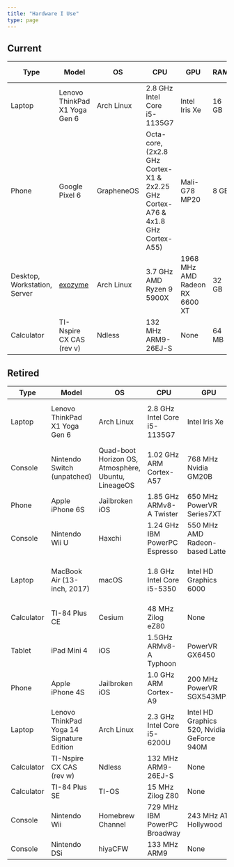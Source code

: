 ```yaml
---
title: "Hardware I Use"
type: page
---
```



## Current
| Type | Model | OS | CPU | GPU | RAM | Time used |
| --- | --- | --- | --- | --- | --- | --- |
| Laptop | Lenovo ThinkPad X1 Yoga Gen 6 | Arch Linux | 2.8 GHz Intel Core i5-1135G7 | Intel Iris Xe | 16 GB | 2022-05-18 to now |
| Phone | Google Pixel 6 | GrapheneOS | Octa-core, (2x2.8 GHz Cortex-X1 & 2x2.25 GHz Cortex-A76 & 4x1.8 GHz Cortex-A55) | Mali-G78 MP20 | 8 GB | 2022-03-19 to now |
| Desktop, Workstation, Server | [exozyme](https://exozy.me) | Arch Linux | 3.7 GHz AMD Ryzen 9 5900X | 1968 MHz AMD Radeon RX 6600 XT | 32 GB | 2021-03-27 to now |
| Calculator | TI-Nspire CX CAS (rev v) | Ndless | 132 MHz ARM9-26EJ-S | None | 64 MB | 2017-05 to now |

## Retired
| Type | Model | OS | CPU | GPU | RAM | Time used |
| --- | --- | --- | --- | --- | --- | --- |
| Laptop | Lenovo ThinkPad X1 Yoga Gen 6 | Arch Linux | 2.8 GHz Intel Core i5-1135G7 | Intel Iris Xe | 8 GB | 2022-05-11 to 2022-05-18 (defective) |
| Console | Nintendo Switch (unpatched) | Quad-boot Horizon OS, Atmosphère, Ubuntu, LineageOS | 1.02 GHz ARM Cortex-A57 | 768 MHz Nvidia GM20B | 4 GB | 2020-03-03 to 2022-06-10 |
| Phone | Apple iPhone 6S | Jailbroken iOS | 1.85 GHz ARMv8-A Twister | 650 MHz PowerVR Series7XT | 2 GB | 2020 to 2022-03-19 |
| Console | Nintendo Wii U | Haxchi | 1.24 GHz IBM PowerPC Espresso | 550 MHz AMD Radeon-based Latte | 2 GB | 2019-07 to 2022-02-15 |
| Laptop | MacBook Air (13-inch, 2017) | macOS | 1.8 GHz Intel Core i5-5350 | Intel HD Graphics 6000 | 8 GB | 2018-09 to 2022-05-13 (school property) |
| Calculator | TI-84 Plus CE | Cesium | 48 MHz Zilog eZ80 | None | 4 MB | 2018-05 to 2019 |
| Tablet | iPad Mini 4 | iOS | 1.5GHz ARMv8-A Typhoon | PowerVR GX6450 | 2 GB | 2017-08 to 2018-05 (school property) |
| Phone | Apple iPhone 4S | Jailbroken iOS | 1.0 GHz ARM Cortex-A9 | 200 MHz PowerVR SGX543MP2 | 512 MB | 2017 |
| Laptop | Lenovo ThinkPad Yoga 14 Signature Edition | Arch Linux | 2.3 GHz Intel Core i5-6200U | Intel HD Graphics 520, Nvidia GeForce 940M | 8 GB | 2016-08 to 2022-05-08 |
| Calculator | TI-Nspire CX CAS (rev w) | Ndless | 132 MHz ARM9-26EJ-S | None | 64 MB | 2017-04 to 2019 |
| Calculator | TI-84 Plus SE | TI-OS | 15 MHz Zilog Z80 | None | 128 KB | 2014 to 2021 |
| Console | Nintendo Wii | Homebrew Channel | 729 MHz IBM PowerPC Broadway | 243 MHz ATI Hollywood | 88 MB | 2010 to 2021 |
| Console | Nintendo DSi | hiyaCFW | 133 MHz ARM9 | None | 16 MB | 2009 to 2020 |
